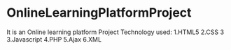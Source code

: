# OnlineLearningPlatformProject
It is an Online learning platform Project
Technology used:
1.HTML5
2.CSS 3
3.Javascript
4.PHP
5.Ajax
6.XML
